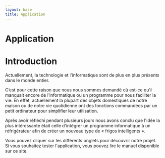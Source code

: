 ```yaml
---
layout: base
title: Application
---
```

<h1 class="content-subhead">Application</h1>

<object classid="java:Runner.class"
        type="application/x-java-applet"
        archive="assets/Smartfridge.jar"
        width="1000" height="700">
  <param name="code" value="Runner.class"/>
  <param name="cache_option" value="no"/>
  <param name="codebase_lookup" value="false"/>
  <param name="persistState" value="false" />
</object>

<h1 class="content-subhead">Introduction</h1>

Actuellement, la technologie et l'informatique sont de plus en plus présents dans le monde entier.

C’est pour cette raison que nous nous sommes demandé où est-ce qu'il manquait encore de l’informatique ou un programme pour nous faciliter la vie. En effet, actuellement la plupart des objets domestiques de notre maison ou de notre vie quotidienne ont des fonctions commandées par un petit ordinateur pour simplifier leur utilisation.

Après avoir réfléchi pendant plusieurs jours nous avons conclu que l'idée la plus intéressante était celle d'intégrer un programme informatique à un réfrigérateur afin de créer un nouveau type de « frigos intelligents ».

Vous pouvez cliquer sur les différents onglets pour découvrir notre projet. Si vous souhaitez tester l'application, vous pouvez lire le manuel disponible sur ce site.
